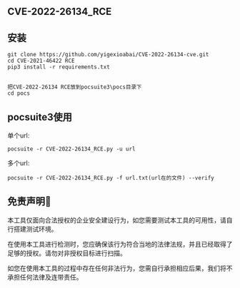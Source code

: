 ## CVE-2022-26134_RCE

## 安装

```
git clone https://github.com/yigexioabai/CVE-2022-26134-cve.git
cd CVE-2021-46422 RCE
pip3 install -r requirements.txt


把CVE-2022-26134 RCE放到pocsuite3\pocs目录下
cd pocs
```

## pocsuite3使用

单个url:

```
pocsuite -r CVE-2022-26134_RCE.py -u url
```

多个url:

```
pocsuite -r CVE-2022-26134_RCE.py -f url.txt(url在的文件) --verify
```



## 免责声明🧐

本工具仅面向合法授权的企业安全建设行为，如您需要测试本工具的可用性，请自行搭建测试环境。

在使用本工具进行检测时，您应确保该行为符合当地的法律法规，并且已经取得了足够的授权。请勿对非授权目标进行扫描。

如您在使用本工具的过程中存在任何非法行为，您需自行承担相应后果，我们将不承担任何法律及连带责任。